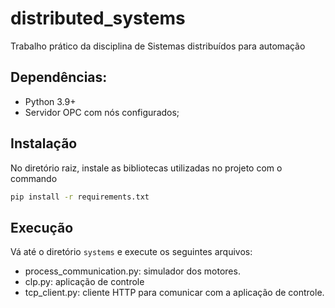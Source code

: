 # distributed_systems

Trabalho prático da disciplina de Sistemas distribuídos para automação

## Dependências:
* Python 3.9+
* Servidor OPC com nós configurados;

## Instalação

No diretório raiz, instale as bibliotecas utilizadas no projeto com o commando

```bash
pip install -r requirements.txt
```

## Execução
Vá até o diretório `systems` e execute os seguintes arquivos:
* process_communication.py: simulador dos motores.
* clp.py: aplicação de controle
* tcp_client.py: cliente HTTP para comunicar com a aplicação de controle.

